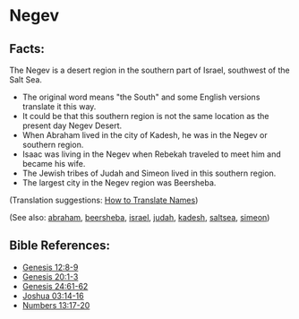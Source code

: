 # Negev #

## Facts: ##

The Negev is a desert region in the southern part of Israel, southwest of the Salt Sea.

* The original word means "the South" and some English versions translate it this way.
* It could be that this southern region is not the same location as the present day Negev Desert.
* When Abraham lived in the city of Kadesh, he was in the Negev or southern region.
* Isaac was living in the Negev when Rebekah traveled to meet him and became his wife.
* The Jewish tribes of Judah and Simeon lived in this southern region.
* The largest city in the Negev region was Beersheba.

(Translation suggestions: [How to Translate Names](https://git.door43.org/Door43/en-ta-translate-vol1/src/master/content/translate_names.md))

(See also: [abraham](../other/abraham.md), [beersheba](../other/beersheba.md), [israel](../other/israel.md), [judah](../other/judah.md), [kadesh](../other/kadesh.md), [saltsea](../other/saltsea.md), [simeon](../other/simeon.md))

## Bible References: ##

* [Genesis 12:8-9](https://door43.org/en/bible/notes/gen/12/08)
* [Genesis 20:1-3](https://door43.org/en/bible/notes/gen/20/01)
* [Genesis 24:61-62](https://door43.org/en/bible/notes/gen/24/61)
* [Joshua 03:14-16](https://door43.org/en/bible/notes/jos/03/14)
* [Numbers 13:17-20](https://door43.org/en/bible/notes/num/13/17)

